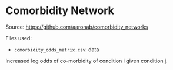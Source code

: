 # Comorbidity Network

Source: <https://github.com/aaronab/comorbidity_networks>

Files used:
- `comorbidity_odds_matrix.csv`: data

Increased log odds of co-morbidity of condition i given condition j.
